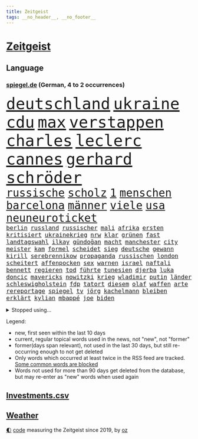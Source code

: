 ```yaml
---
title: Zeitgeist
tags: __no_header__, __no_footer__
---
```


# [Zeitgeist](https://oliz.io/zeitgeist/)

## Language

<h3><a href="https://www.spiegel.de" target="_blank">spiegel.de</a> (German, 4 to 2 occurrences)</h3>
<p style="font-family:monospace">
<span style="font-size:32pt"><a href="news_links.html#deutschland" class="current">deutschland</a></span>
<span style="font-size:32pt"><a href="news_links.html#ukraine" class="current">ukraine</a></span>
<span style="font-size:32pt"><a href="news_links.html#cdu" class="current">cdu</a></span>
<span style="font-size:32pt"><a href="news_links.html#max" class="current">max</a></span>
<span style="font-size:32pt"><a href="news_links.html#verstappen" class="current">verstappen</a></span>
<span style="font-size:32pt"><a href="news_links.html#charles" class="current">charles</a></span>
<span style="font-size:32pt"><a href="news_links.html#leclerc" class="current">leclerc</a></span>
<span style="font-size:32pt"><a href="news_links.html#cannes" class="current">cannes</a></span>
<span style="font-size:32pt"><a href="news_links.html#gerhard" class="current">gerhard</a></span>
<span style="font-size:32pt"><a href="news_links.html#schröder" class="current">schröder</a></span>
<br>
<span style="font-size:22pt"><a href="news_links.html#russische" class="current">russische</a></span>
<span style="font-size:22pt"><a href="news_links.html#scholz" class="current">scholz</a></span>
<span style="font-size:22pt"><a href="news_links.html#1" class="current">1</a></span>
<span style="font-size:22pt"><a href="news_links.html#menschen" class="current">menschen</a></span>
<span style="font-size:22pt"><a href="news_links.html#barcelona" class="current">barcelona</a></span>
<span style="font-size:22pt"><a href="news_links.html#männer" class="current">männer</a></span>
<span style="font-size:22pt"><a href="news_links.html#viele" class="current">viele</a></span>
<span style="font-size:22pt"><a href="news_links.html#usa" class="current">usa</a></span>
<span style="font-size:22pt"><a href="news_links.html#neuneuroticket" class="current">neuneuroticket</a></span>
<br>
<span style="font-size:12pt"><a href="news_links.html#berlin" class="current">berlin</a></span>
<span style="font-size:12pt"><a href="news_links.html#russland" class="current">russland</a></span>
<span style="font-size:12pt"><a href="news_links.html#russischer" class="current">russischer</a></span>
<span style="font-size:12pt"><a href="news_links.html#mali" class="current">mali</a></span>
<span style="font-size:12pt"><a href="news_links.html#afrika" class="current">afrika</a></span>
<span style="font-size:12pt"><a href="news_links.html#ersten" class="current">ersten</a></span>
<span style="font-size:12pt"><a href="news_links.html#kritisiert" class="current">kritisiert</a></span>
<span style="font-size:12pt"><a href="news_links.html#ukrainekrieg" class="current">ukrainekrieg</a></span>
<span style="font-size:12pt"><a href="news_links.html#nrw" class="current">nrw</a></span>
<span style="font-size:12pt"><a href="news_links.html#klar" class="current">klar</a></span>
<span style="font-size:12pt"><a href="news_links.html#grünen" class="current">grünen</a></span>
<span style="font-size:12pt"><a href="news_links.html#fast" class="current">fast</a></span>
<span style="font-size:12pt"><a href="news_links.html#landtagswahl" class="current">landtagswahl</a></span>
<span style="font-size:12pt"><a href="news_links.html#i̇lkay" class="new">i̇lkay</a></span>
<span style="font-size:12pt"><a href="news_links.html#gündoğan" class="new">gündoğan</a></span>
<span style="font-size:12pt"><a href="news_links.html#macht" class="current">macht</a></span>
<span style="font-size:12pt"><a href="news_links.html#manchester" class="current">manchester</a></span>
<span style="font-size:12pt"><a href="news_links.html#city" class="current">city</a></span>
<span style="font-size:12pt"><a href="news_links.html#meister" class="current">meister</a></span>
<span style="font-size:12pt"><a href="news_links.html#kam" class="current">kam</a></span>
<span style="font-size:12pt"><a href="news_links.html#formel" class="current">formel</a></span>
<span style="font-size:12pt"><a href="news_links.html#scheidet" class="current">scheidet</a></span>
<span style="font-size:12pt"><a href="news_links.html#sieg" class="current">sieg</a></span>
<span style="font-size:12pt"><a href="news_links.html#deutsche" class="current">deutsche</a></span>
<span style="font-size:12pt"><a href="news_links.html#gewann" class="current">gewann</a></span>
<span style="font-size:12pt"><a href="news_links.html#kirill" class="current">kirill</a></span>
<span style="font-size:12pt"><a href="news_links.html#serebrennikow" class="current">serebrennikow</a></span>
<span style="font-size:12pt"><a href="news_links.html#propaganda" class="current">propaganda</a></span>
<span style="font-size:12pt"><a href="news_links.html#russischen" class="current">russischen</a></span>
<span style="font-size:12pt"><a href="news_links.html#london" class="current">london</a></span>
<span style="font-size:12pt"><a href="news_links.html#scheitert" class="current">scheitert</a></span>
<span style="font-size:12pt"><a href="news_links.html#affenpocken" class="current">affenpocken</a></span>
<span style="font-size:12pt"><a href="news_links.html#sex" class="current">sex</a></span>
<span style="font-size:12pt"><a href="news_links.html#warnen" class="current">warnen</a></span>
<span style="font-size:12pt"><a href="news_links.html#israel" class="current">israel</a></span>
<span style="font-size:12pt"><a href="news_links.html#naftali" class="current">naftali</a></span>
<span style="font-size:12pt"><a href="news_links.html#bennett" class="current">bennett</a></span>
<span style="font-size:12pt"><a href="news_links.html#regieren" class="current">regieren</a></span>
<span style="font-size:12pt"><a href="news_links.html#tod" class="current">tod</a></span>
<span style="font-size:12pt"><a href="news_links.html#führte" class="current">führte</a></span>
<span style="font-size:12pt"><a href="news_links.html#tunesien" class="current">tunesien</a></span>
<span style="font-size:12pt"><a href="news_links.html#djerba" class="new">djerba</a></span>
<span style="font-size:12pt"><a href="news_links.html#luka" class="new">luka</a></span>
<span style="font-size:12pt"><a href="news_links.html#doncic" class="new">doncic</a></span>
<span style="font-size:12pt"><a href="news_links.html#mavericks" class="current">mavericks</a></span>
<span style="font-size:12pt"><a href="news_links.html#nowitzki" class="current">nowitzki</a></span>
<span style="font-size:12pt"><a href="news_links.html#krieg" class="current">krieg</a></span>
<span style="font-size:12pt"><a href="news_links.html#wladimir" class="current">wladimir</a></span>
<span style="font-size:12pt"><a href="news_links.html#putin" class="current">putin</a></span>
<span style="font-size:12pt"><a href="news_links.html#länder" class="current">länder</a></span>
<span style="font-size:12pt"><a href="news_links.html#schleswigholstein" class="current">schleswigholstein</a></span>
<span style="font-size:12pt"><a href="news_links.html#fdp" class="current">fdp</a></span>
<span style="font-size:12pt"><a href="news_links.html#tatort" class="current">tatort</a></span>
<span style="font-size:12pt"><a href="news_links.html#diesem" class="current">diesem</a></span>
<span style="font-size:12pt"><a href="news_links.html#olaf" class="current">olaf</a></span>
<span style="font-size:12pt"><a href="news_links.html#waffen" class="current">waffen</a></span>
<span style="font-size:12pt"><a href="news_links.html#arte" class="current">arte</a></span>
<span style="font-size:12pt"><a href="news_links.html#rereportage" class="current">rereportage</a></span>
<span style="font-size:12pt"><a href="news_links.html#spiegel" class="current">spiegel</a></span>
<span style="font-size:12pt"><a href="news_links.html#tv" class="current">tv</a></span>
<span style="font-size:12pt"><a href="news_links.html#jörg" class="current">jörg</a></span>
<span style="font-size:12pt"><a href="news_links.html#kachelmann" class="current">kachelmann</a></span>
<span style="font-size:12pt"><a href="news_links.html#bleiben" class="current">bleiben</a></span>
<span style="font-size:12pt"><a href="news_links.html#erklärt" class="current">erklärt</a></span>
<span style="font-size:12pt"><a href="news_links.html#kylian" class="current">kylian</a></span>
<span style="font-size:12pt"><a href="news_links.html#mbappé" class="current">mbappé</a></span>
<span style="font-size:12pt"><a href="news_links.html#joe" class="current">joe</a></span>
<span style="font-size:12pt"><a href="news_links.html#biden" class="current">biden</a></span>
</p>
<details>
<summary>Stopped using...</summary>
<p class="former" style="font-size:12pt">
anscheinend(577) führende(577) williams(577) 100000(576) amerikanische(576) behandelt(576) kandidatin(576) rest(576) weitergeht(576) wohnungen(576) führerschein(575) komplizen(575) protesten(575) reduziert(575) sänger(575) bayerns(574) festnahmen(574) michelle(574) obama(574) bahnhof(573) belasten(573) bidens(573) boot(573) demonstriert(573) eingebrochen(573) laden(573) landesregierung(573) mittelmeer(573) neuinfektionen(573) prüft(573) spur(573) österreichische(573) blicken(572) entkommen(572) gekündigt(572) katze(572) ließen(572) rassistische(572) schoss(572) spielraum(572) thailand(572) uspräsidenten(572) zoll(572) erinnerungen(571) fenster(571) höchsten(571) manöver(571) regel(571) stecken(571) tödlicher(571) umdenken(571) gebaut(570) nachfolge(570) starken(570) gott(569) massiver(569) rekordmeister(569) sicherheitsbehörden(569) stoppte(569) asche(568) beeinflussen(568) belgien(568) gefüllt(568) kanzlerin(568) kochen(568) lebenslange(568) liege(568) toni(568) 6(567) australische(567) britischer(567) erfahren(567) früherer(567) karriereberaterin(567) mahnt(567) moderator(567) märchen(567) nachwuchs(567) strafe(567) verwendet(567) vieler(567) überlebt(567) billionen(566) d(566) einreisen(566) froh(566) jüngeren(566) mütter(566) verhandlungen(566) erlitt(565) organisationen(565) pferd(565) spanier(565) widerspruch(565) zurückkehren(565) 130(564) aufklären(564) freude(564) gekostet(564) jung(564) lehnen(564) restaurant(564) still(564) usschauspielerin(564) venezuela(564) verlängerung(564) verschärfung(564) 1500(563) ausfallen(563) größter(563) jahrhundert(563) souverän(563) stets(563) belarussischen(562) bestimmten(562) drohungen(562) selben(562) stück(562) verbessert(562) voll(562) weder(562) zählen(562) aktiv(561) datenanalyse(561) hans(561) hölle(561) pünktlich(561) schauen(561) billie(560) brauche(560) gefragt(560) nutzte(560) präsidentin(560) sensation(560) spotify(560) 3000(559) attentäter(559) eilish(559) gabriel(559) gebrochen(559) größeren(559) leichte(559) lügen(559) werbung(559) anbieter(558) beschränkungen(558) kontrollen(558) negativen(558) olympische(558) taiwan(558) wiederholt(558) erfunden(557) finanzieren(557) steckte(557) verlauf(557) zusammenstoß(557) zwischenzeitlich(557) änderungen(557) berät(556) ereignisse(556) ergibt(556) karin(556) mission(556) schlimmste(556) voraussetzungen(556) wende(556) dar(555) e(555) zurückgegangen(555) abkehr(554) goldenen(554) katholische(554) begriff(553) seltsame(553) todesopfer(553) eingreifen(552) hürde(552) mehrerer(552) strengen(552) verfehlt(552) neuauflage(551) züge(551) insassen(550) marsch(550) testet(550) wiederholen(550) entspannung(549) erwischt(549) katholischen(549) konsum(549) rechtzeitig(549) staffel(549) gesundheitsministerium(548) glaubwürdigkeit(548) impfungen(547) schockiert(547) überschwemmungen(547) 19jähriger(546) erweist(546) steffen(546) varianten(546) fortuna(545) erkranken(544) wirbel(543) gehörte(542) fertig(540) hackerangriff(540) benötigte(538) impfstoffe(538) intelligenz(538) kindheit(538) dauert(537) minderjährigen(537) stärkt(537) verkürzt(536) kapitel(533) schritten(530) hinterlässt(529) grünenchefin(528) beendete(527) afrikas(526) gerieten(526) verlegen(526) johannes(523) sophie(523) ausgetragen(522) vorgenommen(522) armen(521) spionage(521) heizen(519) prägte(518) anderswo(517) betrunkener(514) eingeräumt(514) schadensersatz(511) last(510) quadratmeter(507) bundespräsidenten(505) mehren(505) fotografieren(504) koblenz(504) schutzsuchende(504) ausweg(497) leiter(492) brutalen(491) sachen(491) seniorin(491) befunden(490) flogen(489) variante(488) überwiegend(484) uskapitol(477) cent(470) niederländer(469) räumte(466) anna(462) estland(449) 5000(444) afghanistans(444) grab(442) haiti(437) fahrbahn(434) kleinstadt(434) großstädten(432) 20jährige(427) worüber(420) inzidenzen(416) ermittlungsverfahren(399) tierpark(386) geehrt(381) wüste(380) höchster(374) eile(370) reichtum(367) außenseiter(360) schwerste(350) richteten(348) dorthin(343) fußballklub(341) gegend(338) gesprungen(337) jamie(335) verursachen(335) darstellung(331) zusammenarbeiten(331) jahresende(327) flohen(326) kolumbien(326) serbien(326) müll(323) treibstoff(322) erlebnisse(321) ausgestellt(320) bürgern(320) parkplatz(316) mythos(315) gerichtet(311) brannte(309) entsorgt(309) rängen(309) astronomen(308) liebt(307) peters(307) 1962(301) britisches(301) freigesprochen(301) eingriff(299) kilogramm(298) kolumnistin(298) schrumpft(298) verliebt(298) australischen(297) verharmlost(297) verheerende(297) 160(295) erobert(295) eröffnen(295) verrückt(295) auslaufen(294) cup(294) dick(294) europol(294) seele(294) brücken(290) zwischendurch(290) 1997(287) fühlte(283) knie(282) selbstkritisch(282) thiel(282) blind(279) forschungsteam(279) zerschlagen(273) ioc(271) komitee(271) kuriose(271) siebzigerjahren(270) vizepräsidentin(270) wechselte(270) debattieren(267) expertin(267) handelsverband(266) schwarz(265) supermärkte(265) genießt(264) rätselhafte(262) marsalek(259) autokraten(257) funktionen(257) benedikt(256) gesammelt(255) plante(255) befürchtete(254) 15jährigen(253) anhängern(253) lebenden(253) achtjährige(252) zügen(252) one(251) geleistet(250) verbrannt(249) hansjoachim(247) börsen(246) heiße(246) niedergang(246) nouripour(246) flüchtende(245) angestellten(242) nachmittag(239) kohleausstieg(238) vertritt(238) kritischen(237) papiere(237) emirat(236) world(234) draghi(227) rücktrittsforderungen(226) dealer(225) protokoll(224) geladen(223) koalitionsvertrag(223) virginia(223) tabellenspitze(222) weltberühmt(222) unerwünschte(221) brooklyn(219) erzbischof(219) games(219) überfallen(219) feminismus(218) augenhöhe(217) eindringlich(217) krankenhauseinweisungen(216) zusehen(216) übertragung(216) euländern(215) lotto(215) protestierten(215) 15000(214) mr(214) medwedew(213) renten(212) saarbrücken(212) umgebracht(212) abschreckung(211) mad(211) ehrung(210) mehrfamilienhaus(210) emotionen(208) kursieren(208) 1991(207) genügen(207) briefe(203) durchschnittlich(202) jährlich(202) vornehmen(201) irving(200) kyrie(200) adam(199) grenzgebiet(199) lasst(198) wichtiges(198) brennenden(197) grünenspitze(197) stau(197) berufseinstieg(195) provokationen(195) suizid(195) 200000(194) argumenten(194) geklaut(194) raketenabwehr(194) erreichbar(193) missbrauchsskandal(192) richtete(192) zulauf(191) sterne(189) nets(187) hitlergruß(184) opel(184) menschlichkeit(183) chefredakteur(182) kernkraftwerk(182) drogenhandel(181) schlimme(181) wirtschaftsforscher(181) cheftrainer(180) xvi(180) fotografin(179) produzenten(179) energieriesen(178) porträtiert(178) beibehalten(177) siegerin(177) blutige(173) geopolitische(173) aufarbeiten(171) auschwitz(171) lettland(171) professor(171) fußballs(170) berlinale(169) französin(169) lebendig(168) archäologe(167) verzögerungen(167) macrons(166) bemerkt(165) topspieler(164) covorsitzende(163) drogenbande(163) dunkeln(162) wundern(162) regierungen(160) schärfere(157) decken(156) einzuholen(156) harsch(156) jahresbeginn(156) rechtfertigt(156) haag(155) ostern(155) bewirken(154) satellitenbild(154) eva(153) tierwohl(153) angeblicher(152) chefcoach(151) söldnern(151) gerast(150) sank(148) sinnlos(148) diskussionen(147) maßgeblich(146) mercedesbenz(146) mitarbeitenden(146) tvmoderatorin(145) morddrohungen(144) erwägen(143) festivals(143) verbrennen(143) verteuert(142) organisatoren(141) funklöcher(140) mobilfunknetze(140) tierärzte(140) verletzung(140) glamour(139) höhepunkt(139) gebremst(138) verbündete(136) 87(135) dopings(135) faktor(135) feigheit(135) kriegsverbrecher(135) brisant(134) friert(134) füllt(134) mahnte(134) schickte(134) schwimmende(134) exklusiv(133) teuerung(133) transport(133) verstreichen(133) preissteigerungen(132) passende(131) übergewicht(131) leitete(130) reifen(130) betonte(129) bredouille(129) dublin(129) emotionale(129) marieagnes(129) organisiert(128) einfaches(127) richtungen(127) schwerwiegender(127) weiten(126) autozulieferer(123) herausragenden(123) curry(122) klara(122) sicherheitslücke(122) südpazifik(122) wahnsinn(122) küken(121) pool(121) schutzgebieten(121) wahlgang(121) watzke(120) abstiegskampf(119) kanye(119) lebenswerk(119) rennstall(119) aktionsplan(118) riesenreich(118) südkoreaner(118) gelder(117) militärbündnis(117) pelé(117) schärfsten(117) einrichten(116) opa(116) schaulustige(116) ukraines(116) eingegangen(115) lwiw(115) marvin(115) podcasts(115) kremls(114) kriterien(114) petersburg(114) sankt(114) anpassungen(113) franco(113) erzbistum(112) website(112) elite(111) frauenquote(111) männlicher(111) vatikans(111) erweitern(110) neuerungen(110) regenfällen(110) verkehrsunfall(110) verringern(110) blühen(109) dahintersteckt(109) demos(109) dj(108) messen(108) heimgesucht(106) lauten(106) männlichen(106) zehnmal(106) buhrufe(105) christen(105) kinderwunsch(105) drangsaliert(104) formel1star(104) geläutert(104) haftbefehle(104) lebensmittelpreise(104) maskentragen(103) protestierende(103) unternehmens(103) verbrechern(103) coronadaten(102) gegründet(102) gemeldete(102) schriften(102) wagt(102) ausgeschlagen(101) geywitz(101) reederei(101) sicherheitsrates(101) spionagesoftware(101) allzeithoch(100) euparlaments(100) grandslamturnier(100) grünem(100) mutmaßlichem(100) islamabad(99) liz(99) nirvana(98) spaltung(98) belastungen(97) chemie(97) fabriken(97) flaggschiff(96) nahrungsmittel(96) coronainfizierten(95) versus(95) douglas(94) malis(94) exaußenminister(92) sigmar(92) handballer(91) lockdownpartys(91) unionspolitiker(91) vergleichsweise(91) vielzahl(91) anklagepunkten(90) anstrengungen(90) eindhoven(90) fortbildung(90) populär(90) reuters(90) steueroase(90) unangemeldeten(90) unweit(90) usforscher(90) aufgedeckt(89) bitter(89) lohnen(89) prellungen(89) ostens(88) sünden(88) süßigkeiten(88) trick(88) verwüsten(88) dortmunder(87) frachtcontainer(87) strafverfolgungsbehörden(87) zahlungen(87) abstellen(86) ba2(86) scotland(86) topform(86) yard(86) 83jährige(84) artenvielfalt(84) diskutierten(84) einkaufstour(84) gebucht(84) kontaktverfolgung(84) ramona(84) verkehrsmitteln(84) wärmedämmung(84) überzeugung(84) gemeinsamkeit(83) hinweg(83) hut(83) iwf(83) joggen(83) vorstandsvorsitzender(83) erzeugt(82) usostküste(82) jegliche(81) witwer(81) übrigen(81) vorladung(80) warme(80) fettleibigkeit(79) gladbacher(79) klargestellt(79) zugutekommen(79) aufhören(78) fügt(78) krasse(78) neubauten(78) salah(78) tonnenweise(78) unicef(78) uscomedian(78) à(78) deutschrussische(77) eingeliefert(77) kolumbianischen(77) verkraften(77) weltmacht(77) 49jährigen(76) gezockt(76) unwohl(76) verenden(76) 17jährige(75) 21jährige(75) extremisten(75) guineabissau(75) kulinarisch(75) müsst(75) demi(74) moore(74) ussängerin(74) betrogen(73) sprengsatz(73) verkehrskontrolle(73) anhalten(72) anrichtet(72) fußballlegende(72) like(72) westafrika(72) anschlägen(71) asylsuchende(71) autobosse(71) forscht(71) jugendstrafe(71) kapitols(71) kopftuchverbot(71) lasten(71) oppositionschef(71) barack(70) genehmigungen(70) historie(70) industriegebiet(70) prophezeit(70) sehnt(70) verübt(70) ausbildungsverträge(69) obamas(69) silber(69) ultimatum(69) eautoprämie(68) kleingärtner(68) kundgebungen(68) mülleimer(68) prognostizieren(68) schwanken(68) welthandel(68) aschaffenburg(67) eintreffen(67) inhalten(67) sportlicher(67) tunesiens(67) bescheiden(66) erwischte(66) fadenscheinigen(66) getarnt(66) grey(66) konkurrentin(66) misstrauisch(66) niemanden(66) notunterkünfte(66) theis(66) tonne(66) abdeslam(65) berechnungen(65) düstere(65) englands(65) fragebogen(65) lücken(65) matsch(65) millionenbeträge(65) normale(65) onlineshop(65) psychologisch(65) teamwettbewerb(65) dogg(64) kendrick(64) konfrontationen(64) lamar(64) schwerfällt(64) snoop(64) systemen(64) vereinbarungen(64) 450000(63) iphonehersteller(63) kalifornische(63) rockse(63) roller(63) stoffe(63) taktik(63) verseucht(63) 03(62) carl(62) johanna(62) ritt(62) besetzte(61) fußballwelt(61) heimfans(61) kirchen(61) russin(61) sbahnen(61) schriftliche(61) baustein(60) dopingfall(60) geburtstagsparty(60) gegendemonstranten(60) gesprächsangebot(60) anschlagspläne(59) immens(59) markenzeichen(59) russlandukrainenews(59) verschlimmert(59) vwabgasskandal(59) dachziegel(58) gefolgt(58) küren(58) schwacher(58) wohlwollen(58) deutschrussischen(57) ehesten(57) mini(57) wahlomat(57) aufräumarbeiten(56) sondiert(56) austreten(55) container(55) geforderten(55) hattrick(55) heben(55) linkspartei(54) stabil(54) ukrainerinnen(54) gesungen(53) höhenflug(53) regierungskritiker(53) ukrainern(53) sterbehilfe(52) töchter(52) behauptung(51) dickes(51) russlandnähe(51) schädigt(51) skiurlaub(51) ausgeführt(50) bereitschaft(50) domröse(50) exnatogeneral(50) frachtschiff(50) hanslothar(50) hochschule(50) kindheitserinnerungen(50) plastik(50) pofalla(50) ronald(50) schreckt(50) tanks(50) zynisch(50) baustelle(49) bundeskabinett(49) crowdfunding(49) festgenommenen(49) sonnenenergie(49) verlangten(49) wesel(49) eindrücke(48) notwendige(48) schaffe(48) simpsons(48) auslöschen(47) böschung(47) eupräsidentin(47) freizeitpark(47) handelspartner(47) moralischen(47) prinzip(47) willens(47) zeuge(47) abramowitsch(46) belagern(46) bombardierung(46) delegation(46) erdgaslieferungen(46) nuklearen(46) ukrainefeldzug(46) zweitligist(46) 2035(45) beizutreten(45) erlebnissen(45) t72(45) 59jähriger(44) beladen(44) fatale(44) hauptdarsteller(44) hilfstransporte(44) kramer(44) pakistanischen(44) selenskyjregierung(44) bewusst(43) kolossal(43) michelin(43) produktionsstopp(43) rüstungsprojekte(43) verliehen(43) ausschalten(42) bizarr(42) breiten(42) eingetroffen(42) fatal(42) moral(42) regalen(42) wiedereinführung(42) alisher(41) dilbar(41) jäger(41) nachbarschaftsstreit(41) oligarchenjacht(41) passe(41) sorokin(41) bereitete(40) energielieferungen(40) fußballweltmeister(40) usamerikanische(40) zugriff(40) büskens(39) degen(39) dylan(39) energieimporte(39) iaeachef(39) mariano(39) massenschlägerei(39) nächte(39) s04(39) ticketverkäufe(39) bombardements(38) championsleagueaus(38) lys(38) verpflichtungen(38) höhenlagen(37) importiert(37) kooperationen(37) vertraut(37) 55(36) ba1(36) beschaffen(36) gelebt(36) herstellung(36) melitopol(36) schutt(36) zeugin(36) aufstiegskandidaten(35) strafanzeigen(35) vergeltung(35) versetzen(35) überhöhen(35) ausharren(34) kadaver(34) lohn(34) luftbrücke(34) rinder(34) aufregenden(33) ausgestellten(33) boni(33) bundesfamilienministerin(33) ernüchtert(33) fluchtrouten(33) fukushima(33) gurken(33) hunderttausend(33) koch(33) komplexen(33) kürzester(33) unfällen(33) aussieht(32) chemiewaffeneinsatz(32) chemische(32) erwachsen(32) hochwasserkatastrophe(32) kernkraftwerks(32) lautete(32) neuendorf(32) schimmel(32) spielerinnen(32) geschlossenen(31) günstige(31) ruhiger(31) waffenhändler(31) esoterischen(30) protestierte(30) quebec(30) rohingya(30) wladmir(30) erteilen(29) extinction(29) gelassenheit(29) herstellern(29) nianzou(29) rebellion(29) tanguy(29) teilerfolg(29) vorschriften(29) aussagt(28) großhändler(28) hamsterkäufe(28) ukrainegeflüchtete(28) chemischer(27) fed(27) autobranche(26) holzboot(26) schnellster(26) talkshows(26) verwüstungen(26) angetrieben(25) auffälligen(25) brandschutz(25) immobilienentwickler(25) zugspitze(25) absprung(24) achtes(24) ambivalent(24) ausgedient(24) benennt(24) bewusstlos(24) bogotá(24) fluch(24) mesut(24) palmen(24) abgrund(23) g20(23) hauptgewinn(23) nebenwirkungen(23) versorgungslage(23) bekunden(22) bürgerkriegs(22) championsleagueviertelfinale(22) gesenkt(22) heilige(22) hunderter(22) nachgelegt(22) schienennetz(22) drohe(21) eon(21) leber(21) trügerische(21) ach(20) ordert(20) tatjana(20) bußgeld(19) gehörlose(19) herne(19) maschmeyer(19) my(19) umsteigen(19) zweifelhaften(19) entschärfte(18) gaspreis(18) hungerkrise(18) iron(18) quadratisch(18) sozialverbände(18) tvsenders(18) beck(17) gipfeltreffen(17) nordwesten(17) sondermüll(17) urkainekrieg(17) zutaten(17) dingfest(16) dome(16) fernen(16) israelischer(16) niere(16) reim(16) tu(16) wärmer(16) aufgewachsen(15) bahnübergang(15) domenico(15) gegenentwurf(15) isch(15) sonnensystem(15) tedesco(15) verbringen(15) aufhört(14) entfernten(14) notwendigkeit(14) serena(14) übernachten(14) fußballauswahl(13) großoffensive(13) tüftelt(13) entsprechend(12) kabinetts(12) nordrheinwestfälischen(12) usmusiker(12) zaubert(12) facto(11) gerd(11) lieferproblemen(11) schlachtfeld(11) schmieden(11) weiterkommen(11)
</p>
</details>
<p>Legend:
<ul>
<li><span class="new">new</span>, first seen within the last 10 days</li>
<li><span class="current">current</span>, regular topical words used in the news, not "new", not "former"</li>
<li><span class="former">former(days span relevant)</span>, not used in the last 30 days, but still re-occurring enough to not get deleted</li>
<li>Only words which occurred at least twice in the RSS feed are tracked. <a href="language/filters.py">Some common words are blocked</a></li>
<li>Words not used for more than 90 days get deleted from the database, but may re-enter as "new" words when used again</li>
</ul>
</p>

## [Investments](investments.html)[.csv](investments.csv)

## [Weather](weather.html)

<footer>
<a href="javascript:toggleTheme()" class="nav">🌓</a>
<a href="https://github.com/ooz/zeitgeist">code</a> measuring the Zeitgeist since 2019, by <a href="https://oliz.io">oz</a>
</footer>
